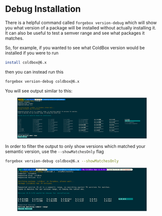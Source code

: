 # Debug Installation

There is a helpful command called `forgebox version-debug` which will show you what version of a package will be installed without actually installing it.  It can also be useful to test a semver range and see what packages it matches.

So, for example, if you wanted to see what ColdBox version would be installed if you were to run

```bash
install coldbox@6.x
```

then you can instead run this

```bash
forgebox version-debug coldbox@6.x
```

&#x20;You will see output similar to this:

<figure><img src="../../.gitbook/assets/image (2).png" alt=""><figcaption></figcaption></figure>

In order to filter the output to only show versions which matched your semantic version, use the `--showMatchesOnly`  flag

```bash
forgebox version-debug coldbox@6.x --showMatchesOnly
```

<figure><img src="../../.gitbook/assets/image (1).png" alt=""><figcaption></figcaption></figure>

